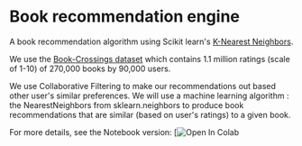 # Book recommendation engine

A book recommendation algorithm using Scikit learn's [K-Nearest Neighbors](https://scikit-learn.org/stable/modules/neighbors.html).

We use the [Book-Crossings dataset](http://www2.informatik.uni-freiburg.de/~cziegler/BX/) which contains 1.1 million ratings (scale of 1-10) of 270,000 books by 90,000 users.

We use Collaborative Filtering to make our recommendations out based other user's similar preferences. We will use a machine learning algorithm : the NearestNeighbors from sklearn.neighbors to produce book recommendations that are similar (based on user's ratings) to a given book.

For more details, see the Notebook version: [![Open In Colab](https://colab.research.google.com/github/Sithlord-dev/Book_recommendation_engine/blob/main/Book%20recommendation%20engine.ipynb)
